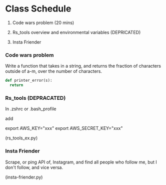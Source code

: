 # Class Schedule

1. Code wars problem (20 mins)

1. Rs_tools overview and environmental variables (DEPRICATED)

1. Insta Friender

### Code wars problem

Write a function that takes in a string, and returns the fraction of characters outside of a-m, over the number of characters.

``` Python
def printer_error(s):
  return  

```

### Rs_tools (DEPRACATED)

In .zshrc or .bash_profile

add

export AWS_KEY="xxx"
export AWS_SECRET_KEY="xxx"

(rs_tools_ex.py)

### Insta Friender

Scrape, or ping API of, Instagram, and find all people who follow me, but I don't follow, and vice versa.

(insta-friender.py)
